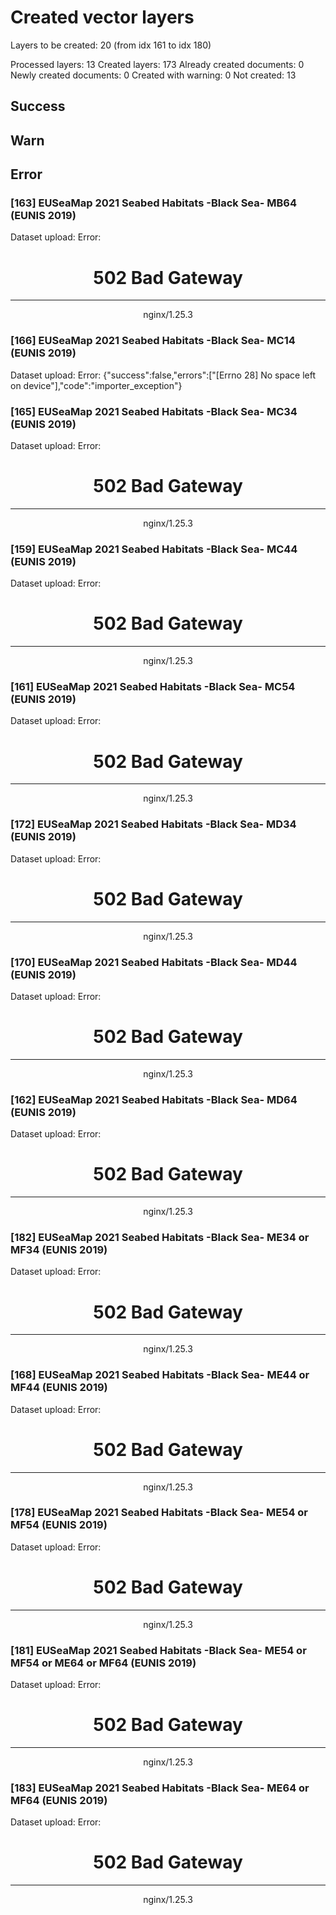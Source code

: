 # Created vector layers

Layers to be created: 20 (from idx 161 to idx 180)

Processed layers: 13
Created layers: 173
Already created documents: 0
Newly created documents: 0
Created with warning: 0
Not created: 13

## Success


## Warn

## Error

### [163] EUSeaMap 2021 Seabed Habitats -Black Sea- MB64 (EUNIS 2019)

Dataset upload: Error: <html>
<head><title>502 Bad Gateway</title></head>
<body>
<center><h1>502 Bad Gateway</h1></center>
<hr><center>nginx/1.25.3</center>
</body>
</html>


### [166] EUSeaMap 2021 Seabed Habitats -Black Sea- MC14 (EUNIS 2019)

Dataset upload: Error: {"success":false,"errors":["[Errno 28] No space left on device"],"code":"importer_exception"}

### [165] EUSeaMap 2021 Seabed Habitats -Black Sea- MC34 (EUNIS 2019)

Dataset upload: Error: <html>
<head><title>502 Bad Gateway</title></head>
<body>
<center><h1>502 Bad Gateway</h1></center>
<hr><center>nginx/1.25.3</center>
</body>
</html>


### [159] EUSeaMap 2021 Seabed Habitats -Black Sea- MC44 (EUNIS 2019)

Dataset upload: Error: <html>
<head><title>502 Bad Gateway</title></head>
<body>
<center><h1>502 Bad Gateway</h1></center>
<hr><center>nginx/1.25.3</center>
</body>
</html>


### [161] EUSeaMap 2021 Seabed Habitats -Black Sea- MC54 (EUNIS 2019)

Dataset upload: Error: <html>
<head><title>502 Bad Gateway</title></head>
<body>
<center><h1>502 Bad Gateway</h1></center>
<hr><center>nginx/1.25.3</center>
</body>
</html>


### [172] EUSeaMap 2021 Seabed Habitats -Black Sea- MD34 (EUNIS 2019)

Dataset upload: Error: <html>
<head><title>502 Bad Gateway</title></head>
<body>
<center><h1>502 Bad Gateway</h1></center>
<hr><center>nginx/1.25.3</center>
</body>
</html>


### [170] EUSeaMap 2021 Seabed Habitats -Black Sea- MD44 (EUNIS 2019)

Dataset upload: Error: <html>
<head><title>502 Bad Gateway</title></head>
<body>
<center><h1>502 Bad Gateway</h1></center>
<hr><center>nginx/1.25.3</center>
</body>
</html>


### [162] EUSeaMap 2021 Seabed Habitats -Black Sea- MD64 (EUNIS 2019)

Dataset upload: Error: <html>
<head><title>502 Bad Gateway</title></head>
<body>
<center><h1>502 Bad Gateway</h1></center>
<hr><center>nginx/1.25.3</center>
</body>
</html>


### [182] EUSeaMap 2021 Seabed Habitats -Black Sea- ME34 or MF34 (EUNIS 2019)

Dataset upload: Error: <html>
<head><title>502 Bad Gateway</title></head>
<body>
<center><h1>502 Bad Gateway</h1></center>
<hr><center>nginx/1.25.3</center>
</body>
</html>


### [168] EUSeaMap 2021 Seabed Habitats -Black Sea- ME44 or MF44 (EUNIS 2019)

Dataset upload: Error: <html>
<head><title>502 Bad Gateway</title></head>
<body>
<center><h1>502 Bad Gateway</h1></center>
<hr><center>nginx/1.25.3</center>
</body>
</html>


### [178] EUSeaMap 2021 Seabed Habitats -Black Sea- ME54 or MF54 (EUNIS 2019)

Dataset upload: Error: <html>
<head><title>502 Bad Gateway</title></head>
<body>
<center><h1>502 Bad Gateway</h1></center>
<hr><center>nginx/1.25.3</center>
</body>
</html>


### [181] EUSeaMap 2021 Seabed Habitats -Black Sea- ME54 or MF54 or ME64 or MF64 (EUNIS 2019)

Dataset upload: Error: <html>
<head><title>502 Bad Gateway</title></head>
<body>
<center><h1>502 Bad Gateway</h1></center>
<hr><center>nginx/1.25.3</center>
</body>
</html>


### [183] EUSeaMap 2021 Seabed Habitats -Black Sea- ME64 or MF64 (EUNIS 2019)

Dataset upload: Error: <html>
<head><title>502 Bad Gateway</title></head>
<body>
<center><h1>502 Bad Gateway</h1></center>
<hr><center>nginx/1.25.3</center>
</body>
</html>

